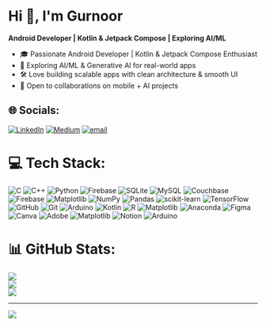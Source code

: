 #  Hi 👋, I'm Gurnoor
**Android Developer | Kotlin & Jetpack Compose | Exploring AI/ML**

- 🎓 Passionate Android Developer | Kotlin & Jetpack Compose Enthusiast
- 🚀 Exploring AI/ML & Generative AI for real-world apps
- 🛠️ Love building scalable apps with clean architecture & smooth UI
- 🌱 Open to collaborations on mobile + AI projects

## 🌐 Socials:
[![LinkedIn](https://img.shields.io/badge/LinkedIn-%230077B5.svg?logo=linkedin&logoColor=white)](https://linkedin.com/in/gurnoor-singh-pannu-5a37a528a) [![Medium](https://img.shields.io/badge/Medium-12100E?logo=medium&logoColor=white)](https://medium.com/@@gurnxxrpannu) [![email](https://img.shields.io/badge/Email-D14836?logo=gmail&logoColor=white)](mailto:gurnxxrpannu@gmail.com) 

# 💻 Tech Stack:
![C](https://img.shields.io/badge/c-%2300599C.svg?style=flat&logo=c&logoColor=white) ![C++](https://img.shields.io/badge/c++-%2300599C.svg?style=flat&logo=c%2B%2B&logoColor=white) ![Python](https://img.shields.io/badge/python-3670A0?style=flat&logo=python&logoColor=ffdd54) ![Firebase](https://img.shields.io/badge/firebase-%23039BE5.svg?style=flat&logo=firebase) ![SQLite](https://img.shields.io/badge/sqlite-%2307405e.svg?style=flat&logo=sqlite&logoColor=white) ![MySQL](https://img.shields.io/badge/mysql-4479A1.svg?style=flat&logo=mysql&logoColor=white) ![Couchbase](https://img.shields.io/badge/Couchbase-EA2328?style=flat&logo=couchbase&logoColor=white) ![Firebase](https://img.shields.io/badge/firebase-a08021?style=flat&logo=firebase&logoColor=ffcd34) ![Matplotlib](https://img.shields.io/badge/Matplotlib-%23ffffff.svg?style=flat&logo=Matplotlib&logoColor=black) ![NumPy](https://img.shields.io/badge/numpy-%23013243.svg?style=flat&logo=numpy&logoColor=white) ![Pandas](https://img.shields.io/badge/pandas-%23150458.svg?style=flat&logo=pandas&logoColor=white) ![scikit-learn](https://img.shields.io/badge/scikit--learn-%23F7931E.svg?style=flat&logo=scikit-learn&logoColor=white) ![TensorFlow](https://img.shields.io/badge/TensorFlow-%23FF6F00.svg?style=flat&logo=TensorFlow&logoColor=white) ![GitHub](https://img.shields.io/badge/github-%23121011.svg?style=flat&logo=github&logoColor=white) ![Git](https://img.shields.io/badge/git-%23F05033.svg?style=flat&logo=git&logoColor=white) ![Arduino](https://img.shields.io/badge/-Arduino-00979D?style=flat&logo=Arduino&logoColor=white)  ![Kotlin](https://img.shields.io/badge/kotlin-%237F52FF.svg?style=flat&logo=kotlin&logoColor=white) ![R](https://img.shields.io/badge/r-%23276DC3.svg?style=flat&logo=r&logoColor=white) ![Matplotlib](https://img.shields.io/badge/Matplotlib-%23ffffff.svg?style=flat&logo=Matplotlib&logoColor=black) ![Anaconda](https://img.shields.io/badge/Anaconda-%2344A833.svg?style=flat&logo=anaconda&logoColor=white) ![Figma](https://img.shields.io/badge/figma-%23F24E1E.svg?style=flat&logo=figma&logoColor=white) ![Canva](https://img.shields.io/badge/Canva-%2300C4CC.svg?style=flat&logo=Canva&logoColor=white) ![Adobe](https://img.shields.io/badge/adobe-%23FF0000.svg?style=flat&logo=adobe&logoColor=white) ![Matplotlib](https://img.shields.io/badge/Matplotlib-%23ffffff.svg?style=flat&logo=Matplotlib&logoColor=black) ![Notion](https://img.shields.io/badge/Notion-%23000000.svg?style=flat&logo=notion&logoColor=white) ![Arduino](https://img.shields.io/badge/-Arduino-00979D?style=flat&logo=Arduino&logoColor=white)
# 📊 GitHub Stats:
![](https://github-readme-stats.vercel.app/api?username=gurnxxrpannu&theme=dark&hide_border=false&include_all_commits=false&count_private=false)<br/>
![](https://nirzak-streak-stats.vercel.app/?user=gurnxxrpannu&theme=dark&hide_border=false)<br/>
![](https://github-readme-stats.vercel.app/api/top-langs/?username=gurnxxrpannu&theme=dark&hide_border=false&include_all_commits=false&count_private=false&layout=compact)


---
[![](https://visitcount.itsvg.in/api?id=gurnxxrpannu&icon=0&color=0)](https://visitcount.itsvg.in)

<!-- Proudly created with GPRM ( https://gprm.itsvg.in ) -->
